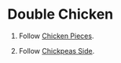Double Chicken
==============

1. Follow [Chicken Pieces](../baking/meat/chicken-pieces.md).

2. Follow [Chickpeas Side](../frying/side-dishes/chickpeas-side.md).
